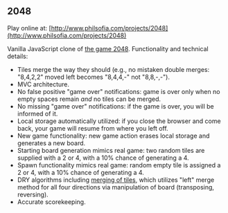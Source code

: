 ## 2048
Play online at: [http://www.philsofia.com/projects/2048](http://www.philsofia.com/projects/2048)

Vanilla JavaScript clone of [the game 2048](http://2048game.com/). Functionality and technical details:
* Tiles merge the way they should (e.g., no mistaken double merges: "8,4,2,2" moved left becomes "8,4,4,-" not "8,8,-,-").
* MVC architecture.
* No false positive "game over" notifications: game is over only when no empty spaces remain _and_ no tiles can be merged.
* No missing "game over" notifications: if the game is over, you will be informed of it.
* Local storage automatically utilized: if you close the browser and come back, your game will resume from where you left off.
* New game functionality: new game action erases local storage and generates a new board.
* Starting board generation mimics real game: two random tiles are supplied with a 2 or 4, with a 10% chance of generating a 4.
* Spawn functionality mimics real game: random empty tile is assigned a 2 or 4, with a 10% chance of generating a 4.
* DRY algorithms including [merging of tiles](https://github.com/philsof/2048/blob/master/js/model.js#L77-L100), which utilizes "left" merge method for all four directions via manipulation of board (transposing, reversing).
* Accurate scorekeeping.
